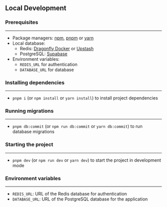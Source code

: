 **Local Development**
--------------------

### Prerequisites
--------------------

* Package managers: [npm](https://www.npmjs.com/), [pnpm](https://pnpm.js.org/) or [yarn](https://yarnpkg.com/)
* Local database:
	+ Redis: [Dragonfly Docker](https://github.com/dragonflyoss/Dragonfly) or [Upstash](https://upstash.com/)
	+ PostgreSQL: [Supabase](https://supabase.io/)
* Environment variables:
	+ `REDIS_URL` for authentication
	+ `DATABASE_URL` for database

### Installing dependencies
-----------------------------

* `pnpm i` (or `npm install` or `yarn install`) to install project dependencies

### Running migrations
---------------------------

* `pnpm db:commit` (or `npm run db:commit` or `yarn db:commit`) to run database migrations

### Starting the project
-------------------------

* `pnpm dev` (or `npm run dev` or `yarn dev`) to start the project in development mode

### Environment variables
------------------------

* `REDIS_URL`: URL of the Redis database for authentication
* `DATABASE_URL`: URL of the PostgreSQL database for the application
